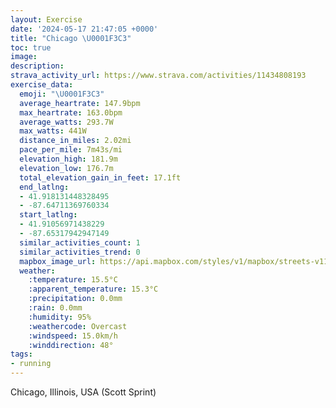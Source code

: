 ```yaml
---
layout: Exercise
date: '2024-05-17 21:47:05 +0000'
title: "Chicago \U0001F3C3"
toc: true
image:
description:
strava_activity_url: https://www.strava.com/activities/11434808193
exercise_data:
  emoji: "\U0001F3C3"
  average_heartrate: 147.9bpm
  max_heartrate: 163.0bpm
  average_watts: 293.7W
  max_watts: 441W
  distance_in_miles: 2.02mi
  pace_per_mile: 7m43s/mi
  elevation_high: 181.9m
  elevation_low: 176.7m
  total_elevation_gain_in_feet: 17.1ft
  end_latlng:
  - 41.918131448328495
  - -87.64711369760334
  start_latlng:
  - 41.91056971438229
  - -87.65317942947149
  similar_activities_count: 1
  similar_activities_trend: 0
  mapbox_image_url: https://api.mapbox.com/styles/v1/mapbox/streets-v11/static/path-5+787af2-1.0(ujx~Fnz~uOXO~A%7BAjAaA%60%40Y%5Eg%40NOtBsAtAgAv%40Sg%40x%40u%40h%40_%40%60%40GBEAAGJOZO~%40o%40Z%5BHO_%40VE%3FBGx%40%7B%40%60BqABICKe%40y%40IUCc%40DOhDgCV%5BJSDa%40GcB%3FqABg%40EkA%40gDGaEBs%40Ei%40%40eAA_GAg%40EQIAiJHaCJoA%3F%7DCBgJPk%40AQ%3FMFQBy%40GqG%3FyYXuEHQDGNBfG),pin-s-s+e5b22e(-87.65368,41.90907),pin-s-f+89ae00(-87.64518999999997,41.918160000000015)/auto/800x800?access_token=pk.eyJ1Ijoiam9zaGJlY2ttYW4iLCJhIjoiY205eWR2aDd1MWZ6djJrbXc4a3M0bWZleiJ9.XiG9OWkNcZk2QzjJbxLB4A
  weather:
    :temperature: 15.5°C
    :apparent_temperature: 15.3°C
    :precipitation: 0.0mm
    :rain: 0.0mm
    :humidity: 95%
    :weathercode: Overcast
    :windspeed: 15.0km/h
    :winddirection: 48°
tags:
- running
---
```

Chicago, Illinois, USA (Scott Sprint)
